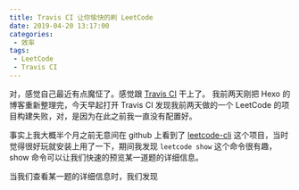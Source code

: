 ```yaml
---
title: Travis CI 让你愉快的刷 LeetCode
date: 2019-04-20 13:17:00
categories:
 - 效率
tags:
 - LeetCode
 - Travis CI
---
```


对，感觉自己最近有点魔怔了。感觉跟 [Travis CI](https://travis-ci.org/) 干上了。
我前两天刚把 Hexo 的博客重新整理完，今天早起打开 Travis CI 发现我前两天做的一个 LeetCode 的项目构建失败，对，是因为在此之前我一直没有配置好。

事实上我大概半个月之前无意间在 github 上看到了 [leetcode-cli](https://github.com/skygragon/leetcode-cli) 这个项目，当时觉得很好玩就安装上用了一下，期间我发现 `leetcode show` 这个命令很有趣，show 命令可以让我们快速的预览某一道题的详细信息。

当我们查看某一题的详细信息时，我们发现